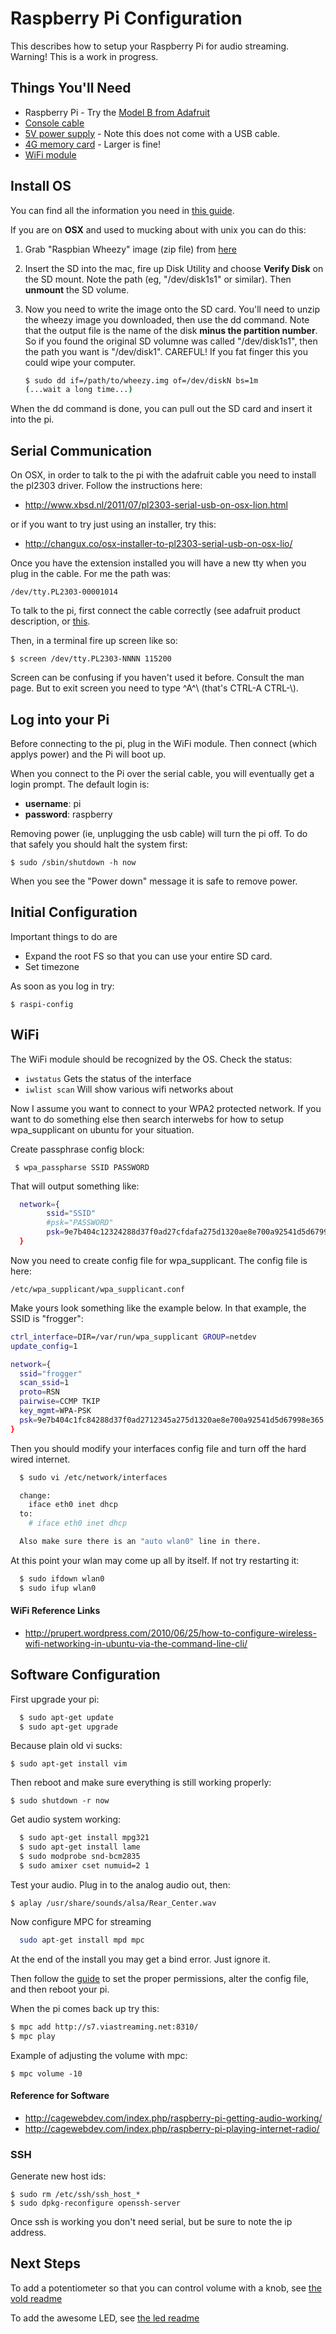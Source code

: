 Raspberry Pi Configuration
==========================

This describes how to setup your Raspberry Pi for audio streaming.
Warning! This is a work in progress.


Things You'll Need
------------------

* Raspberry Pi - Try the [Model B from Adafruit](http://www.adafruit.com/products/998)
* [Console cable](http://www.adafruit.com/products/954)
* [5V power supply](http://www.adafruit.com/products/501) - Note this
  does not come with a USB cable.
* [4G memory card](http://www.adafruit.com/products/102) - Larger is fine!
* [WiFi module](http://www.adafruit.com/products/814)



Install OS
----------

You can find all the information you need in
[this guide](http://elinux.org/RPi_Easy_SD_Card_Setup).

If you are on **OSX** and used to mucking about with unix you can do
this:

1. Grab "Raspbian Wheezy" image (zip file) from
[here](http://www.raspberrypi.org/downloads)

2. Insert the SD into the mac, fire up Disk Utility and choose **Verify
Disk** on the SD mount. Note the path (eg, "/dev/disk1s1" or similar).
Then **unmount** the SD volume.

3. Now you need to write the image onto the SD card. You'll need to
unzip the wheezy image you downloaded, then use the dd command. Note
that the output file is the name of the disk **minus the partition
number**. So if you found the original SD volumne was called
"/dev/disk1s1", then the path you want is "/dev/disk1".  CAREFUL! If you
fat finger this you could wipe your computer.

    ```bash
    $ sudo dd if=/path/to/wheezy.img of=/dev/diskN bs=1m
    (...wait a long time...)
    ```

When the dd command is done, you can pull out the SD card and insert it
into the pi.


Serial Communication
--------------------

On OSX, in order to talk to the pi with the adafruit cable you need to
install the pl2303 driver.  Follow the instructions here:
*  http://www.xbsd.nl/2011/07/pl2303-serial-usb-on-osx-lion.html

or if you want to try just using an installer, try this:
*  http://changux.co/osx-installer-to-pl2303-serial-usb-on-osx-lio/


Once you have the extension installed you will have a new tty when you
plug in the cable. For me the path was:

    /dev/tty.PL2303-00001014

To talk to the pi, first connect the cable correctly (see adafruit
product description, or [this](http://learn.adafruit.com/downloads/pdf/adafruits-raspberry-pi-lesson-5-using-a-console-cable.pdf).

Then, in a terminal fire up screen like so:

    $ screen /dev/tty.PL2303-NNNN 115200


Screen can be confusing if you haven't used it before. Consult the man
page. But to exit screen you need to type ^A^\ (that's CTRL-A CTRL-\\).


Log into your Pi
----------------
Before connecting to the pi, plug in the WiFi module. Then connect
(which applys power) and the Pi will boot up.

When you connect to the Pi over the serial cable, you will eventually
get a login prompt. The default login is:
*  **username**: pi
*  **password**: raspberry

Removing power (ie, unplugging the usb cable) will turn the pi off. To
do that safely you should halt the system first:

    $ sudo /sbin/shutdown -h now

When you see the "Power down" message it is safe to remove power.


Initial Configuration
---------------------
Important things to do are
*  Expand the root FS so that you can use your entire SD card.
*  Set timezone

As soon as you log in try:

    $ raspi-config



WiFi
----------------
The WiFi module should be recognized by the OS. Check the status:
*  `iwstatus` Gets the status of the interface
*  `iwlist scan` Will show various wifi networks about

Now I assume you want to connect to your WPA2 protected network. If you
want to do something else then search interwebs for how to setup
wpa_supplicant on ubuntu for your situation.

Create passphrase config block:

     $ wpa_passpharse SSID PASSWORD

That will output something like:

```bash
  network={
        ssid="SSID"
        #psk="PASSWORD"
        psk=9e7b404c12324288d37f0ad27cfdafa275d1320ae8e700a92541d5d67998e365
  }
```

Now you need to create config file for wpa_supplicant.  The config file
is here:

    /etc/wpa_supplicant/wpa_supplicant.conf

Make yours look something like the example below. In that example, the
SSID is "frogger":

```bash
ctrl_interface=DIR=/var/run/wpa_supplicant GROUP=netdev
update_config=1

network={
  ssid="frogger"
  scan_ssid=1
  proto=RSN
  pairwise=CCMP TKIP
  key_mgmt=WPA-PSK
  psk=9e7b404c1fc84288d37f0ad2712345a275d1320ae8e700a92541d5d67998e365
}
```

Then you should modify your interfaces config file and turn off the hard
wired internet.

```bash
  $ sudo vi /etc/network/interfaces

  change:
    iface eth0 inet dhcp
  to:
    # iface eth0 inet dhcp

  Also make sure there is an "auto wlan0" line in there.
```

At this point your wlan may come up all by itself. If not try restarting it:

```bash
  $ sudo ifdown wlan0
  $ sudo ifup wlan0
```

#### WiFi Reference Links ####

*  http://prupert.wordpress.com/2010/06/25/how-to-configure-wireless-wifi-networking-in-ubuntu-via-the-command-line-cli/


Software Configuration
----------------------

First upgrade your pi:
```bash
  $ sudo apt-get update
  $ sudo apt-get upgrade
```

Because plain old vi sucks:

    $ sudo apt-get install vim

Then reboot and make sure everything is still working properly:

    $ sudo shutdown -r now

Get audio system working:

```bash
  $ sudo apt-get install mpg321
  $ sudo apt-get install lame
  $ sudo modprobe snd-bcm2835
  $ sudo amixer cset numuid=2 1
```

Test your audio.  Plug in to the analog audio out, then:

    $ aplay /usr/share/sounds/alsa/Rear_Center.wav


Now configure MPC for streaming

```bash
  sudo apt-get install mpd mpc
```

At the end of the install you may get a bind error.  Just ignore it.

Then follow the
[guide](http://cagewebdev.com/index.php/raspberry-pi-playing-internet-radio/)
to set the proper permissions, alter the config file, and then reboot
your pi.

When the pi comes back up try this:

```bash
$ mpc add http://s7.viastreaming.net:8310/
$ mpc play
```

Example of adjusting the volume with mpc:

    $ mpc volume -10


#### Reference for Software ####
*  http://cagewebdev.com/index.php/raspberry-pi-getting-audio-working/
*  http://cagewebdev.com/index.php/raspberry-pi-playing-internet-radio/


### SSH ###
Generate new host ids:

    $ sudo rm /etc/ssh/ssh_host_*
    $ sudo dpkg-reconfigure openssh-server

Once ssh is working you don't need serial, but be sure to note the ip
address.



Next Steps
--------------------
To add a potentiometer so that you can control volume with a knob, see
[the vold readme](vold/README.md)

To add the awesome LED, see [the led readme](led/README.md)
